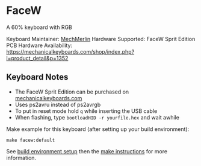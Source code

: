 FaceW
========

A 60% keyboard with RGB

Keyboard Maintainer: [MechMerlin](www.github.com/mechmerlin)
Hardware Supported: FaceW Sprit Edition PCB
Hardware Availability: https://mechanicalkeyboards.com/shop/index.php?l=product_detail&p=1352

## Keyboard Notes
- The FaceW Sprit Edition can be purchased on [mechanicalkeyboards.com](www.mechanicalkeyboards.com)
- Uses ps2avru instead of ps2avrgb
- To put in reset mode hold `q` while inserting the USB cable
- When flashing, type `bootloadHID -r yourfile.hex` and wait awhile

Make example for this keyboard (after setting up your build environment):

    make facew:default

See [build environment setup](https://docs.qmk.fm/build_environment_setup.html) then the [make instructions](https://docs.qmk.fm/make_instructions.html) for more information.